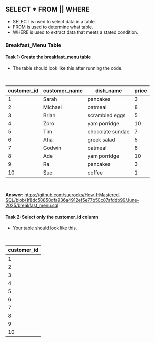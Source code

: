 ## SELECT * FROM || WHERE
- SELECT is used to select data in a table.
- FROM is used to determine what table.
- WHERE is used to extract data that meets a stated condition.

### Breakfast_Menu Table

#### Task 1: Create the breakfast_menu table
- The table should look like this after running the code.

<br>

|customer_id|customer_name|dish_name|price|
|---|---|---|---|
|1|Sarah|pancakes|3|
|2|Michael|oatmeal|8|
|3|Brian|scrambled eggs|5|
|4|Zoro|yam porridge|10|
|5|Tim|chocolate sundae|7|
|6|Afia|greek salad|5|
|7|Godwin|oatmeal|8|
|8|Ade|yam porridge|10|
|9|Ra|pancakes|3|
|10|Sue|coffee|1|

<br>

**Answer**: https://github.com/suerocks/How-I-Mastered-SQL/blob/1f8dc58858dfa936a4912ef5e77b50c87afddb99/June-2025/breakfast_menu.sql

#### Task 2: Select only the customer_id column
- Your table should look like this.

<br>

|customer_id|
|---|
|1|
|2|
|3|
|4|
|5|
|6|
|7|
|8|
|9|
|10|


